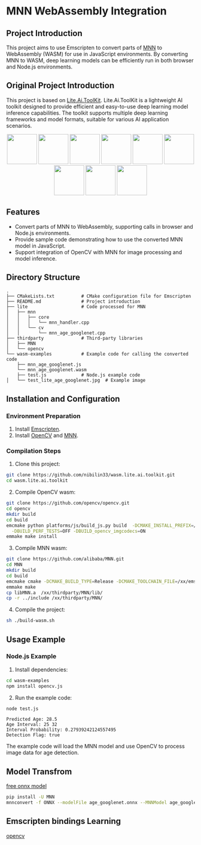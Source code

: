 # MNN WebAssembly Integration

## Project Introduction

This project aims to use Emscripten to convert parts of [MNN](https://github.com/alibaba/MNN) to WebAssembly (WASM) for use in JavaScript environments. By converting MNN to WASM, deep learning models can be efficiently run in both browser and Node.js environments.

## Original Project Introduction

This project is based on [Lite.Ai.ToolKit](https://github.com/DefTruth/lite.ai.toolkit). Lite.Ai.ToolKit is a lightweight AI toolkit designed to provide efficient and easy-to-use deep learning model inference capabilities. The toolkit supports multiple deep learning frameworks and model formats, suitable for various AI application scenarios.
<div align='center'>
  <img src='https://github.com/DefTruth/lite.ai.toolkit/assets/31974251/5b28aed1-e207-4256-b3ea-3b52f9e68aed' height="80px" width="80px">
  <img src='https://github.com/DefTruth/lite.ai.toolkit/assets/31974251/28274741-8745-4665-abff-3a384b75f7fa' height="80px" width="80px">
  <img src='https://github.com/DefTruth/lite.ai.toolkit/assets/31974251/c802858c-6899-4246-8839-5721c43faffe' height="80px" width="80px">
  <img src='https://github.com/DefTruth/lite.ai.toolkit/assets/31974251/20a18d56-297c-4c72-8153-76d4380fc9ec' height="80px" width="80px">
  <img src='https://github.com/DefTruth/lite.ai.toolkit/assets/31974251/f4dd5263-8514-4bb0-a0dd-dbe532481aff' height="80px" width="80px">
  <img src='https://github.com/DefTruth/lite.ai.toolkit/assets/31974251/b6a431d2-225b-416b-8a1e-cf9617d79a63' height="80px" width="80px">
  <img src='https://github.com/DefTruth/lite.ai.toolkit/assets/31974251/84d3ed6a-b711-4c0a-8e92-a2da05a0d04e' height="80px" width="80px">
  <img src='https://github.com/DefTruth/lite.ai.toolkit/assets/31974251/157b9e11-fc92-445b-ae0d-0d859c8663ee' height="80px" width="80px">
  <img src='https://github.com/DefTruth/lite.ai.toolkit/assets/31974251/ef0eeabe-6dbe-4837-9aad-b806a8398697' height="80px" width="80px">  
</div> 

## Features

- Convert parts of MNN to WebAssembly, supporting calls in browser and Node.js environments.
- Provide sample code demonstrating how to use the converted MNN model in JavaScript.
- Support integration of OpenCV with MNN for image processing and model inference.

## Directory Structure

```
.
├── CMakeLists.txt          # CMake configuration file for Emscripten
├── README.md               # Project introduction
├── lite                    # Code processed for MNN
│   ├── mnn
│   │   ├── core
│   │   │   └── mnn_handler.cpp
│   │   └── cv
│   │       └── mnn_age_googlenet.cpp
├── thirdparty              # Third-party libraries
│   ├── MNN
│   └── opencv
└── wasm-examples           # Example code for calling the converted code
    ├── mnn_age_googlenet.js
    └── mnn_age_googlenet.wasm
    ├── test.js             # Node.js example code
│   └── test_lite_age_googlenet.jpg  # Example image
```

## Installation and Configuration

### Environment Preparation

1. Install [Emscripten](https://emscripten.org/docs/getting_started/downloads.html).
2. Install [OpenCV](https://opencv.org/) and [MNN](https://github.com/alibaba/MNN).

### Compilation Steps

1. Clone this project:

```sh
git clone https://github.com/nibilin33/wasm.lite.ai.toolkit.git
cd wasm.lite.ai.toolkit
```

2. Compile OpenCV wasm:

```sh
git clone https://github.com/opencv/opencv.git
cd opencv
mkdir build
cd build
emcmake python platforms/js/build_js.py build  -DCMAKE_INSTALL_PREFIX=/xx/thirdparty/opencv  -DBUILD_TESTS=OFF \
  -DBUILD_PERF_TESTS=OFF -DBUILD_opencv_imgcodecs=ON
emmake make install
```

3. Compile MNN wasm:

```sh
git clone https://github.com/alibaba/MNN.git
cd MNN
mkdir build
cd build
emcmake cmake -DCMAKE_BUILD_TYPE=Release -DCMAKE_TOOLCHAIN_FILE=/xx/emsdk/upstream/emscripten/cmake/Modules/Platform/Emscripten.cmake ..
emmake make
cp libMNN.a  /xx/thirdparty/MNN/lib/
cp -r ../include /xx/thirdparty/MNN/
```

4. Compile the project:

```sh
sh ./build-wasm.sh
```

## Usage Example

### Node.js Example

1. Install dependencies:

```sh
cd wasm-examples
npm install opencv.js
```

2. Run the example code:

```sh
node test.js
```

```output result 
Predicted Age: 28.5
Age Interval: 25 32
Interval Probability: 0.27939242124557495
Detection Flag: true
```

The example code will load the MNN model and use OpenCV to process image data for age detection.

## Model Transfrom
[free onnx model](https://github.com/onnx/models/tree/main)
```sh
pip install -U MNN
mnnconvert -f ONNX --modelFile age_googlenet.onnx --MNNModel age_googlenet.mnn  --bizCode age_googlenet
```

## Emscripten bindings Learning   
[opencv](https://github.com/opencv/opencv/blob/4.x/modules/js/src/core_bindings.cpp)

